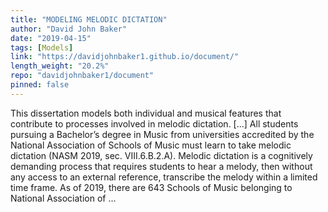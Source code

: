 ```yaml
---
title: "MODELING MELODIC DICTATION"
author: "David John Baker"
date: "2019-04-15"
tags: [Models]
link: "https://davidjohnbaker1.github.io/document/"
length_weight: "20.2%"
repo: "davidjohnbaker1/document"
pinned: false
---
```


This dissertation models both individual and musical features that contribute to processes involved in melodic dictation. [...] All students pursuing a Bachelor’s degree in Music from universities accredited by the National Association of Schools of Music must learn to take melodic dictation (NASM 2019, sec. VIII.6.B.2.A).
Melodic dictation is a cognitively demanding process that requires students to hear a melody, then without any access to an external reference, transcribe the melody within a limited time frame.
As of 2019, there are 643 Schools of Music belonging to National Association of ...
